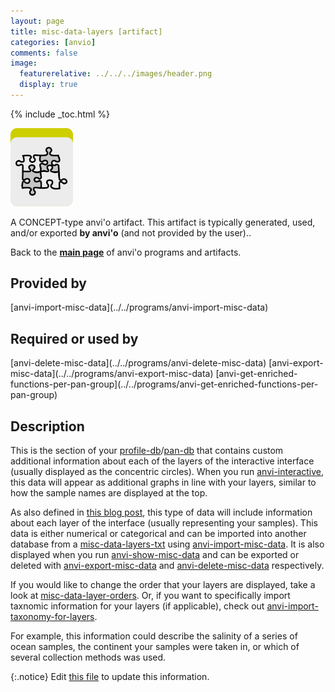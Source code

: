 ```yaml
---
layout: page
title: misc-data-layers [artifact]
categories: [anvio]
comments: false
image:
  featurerelative: ../../../images/header.png
  display: true
---
```



{% include _toc.html %}


<img src="../../images/icons/CONCEPT.png" alt="CONCEPT" style="width:100px; border:none" />

A CONCEPT-type anvi'o artifact. This artifact is typically generated, used, and/or exported **by anvi'o** (and not provided by the user)..

Back to the **[main page](../../)** of anvi'o programs and artifacts.

## Provided by


<p style="text-align: left" markdown="1"><span class="artifact-p">[anvi-import-misc-data](../../programs/anvi-import-misc-data)</span></p>


## Required or used by


<p style="text-align: left" markdown="1"><span class="artifact-r">[anvi-delete-misc-data](../../programs/anvi-delete-misc-data)</span> <span class="artifact-r">[anvi-export-misc-data](../../programs/anvi-export-misc-data)</span> <span class="artifact-r">[anvi-get-enriched-functions-per-pan-group](../../programs/anvi-get-enriched-functions-per-pan-group)</span></p>


## Description

This is the section of your <span class="artifact-n">[profile-db](/software/anvio/help/artifacts/profile-db)</span>/<span class="artifact-n">[pan-db](/software/anvio/help/artifacts/pan-db)</span> that contains custom additional information about each of the layers of the interactive interface (usually displayed as the concentric circles). When you run <span class="artifact-n">[anvi-interactive](/software/anvio/help/programs/anvi-interactive)</span>, this data will appear as additional graphs in line with your layers, similar to how the sample names are displayed at the top. 

As also defined in [this blog post](http://merenlab.org/2017/12/11/additional-data-tables/#views-items-layers-orders-some-anvio-terminology), this type of data will include information about each layer of the interface (usually representing your samples). This data is either numerical or categorical and can be imported into another database from a <span class="artifact-n">[misc-data-layers-txt](/software/anvio/help/artifacts/misc-data-layers-txt)</span> using <span class="artifact-n">[anvi-import-misc-data](/software/anvio/help/programs/anvi-import-misc-data)</span>. It is also displayed when you run <span class="artifact-n">[anvi-show-misc-data](/software/anvio/help/programs/anvi-show-misc-data)</span> and can be exported or deleted with <span class="artifact-n">[anvi-export-misc-data](/software/anvio/help/programs/anvi-export-misc-data)</span> and <span class="artifact-n">[anvi-delete-misc-data](/software/anvio/help/programs/anvi-delete-misc-data)</span> respectively. 

If you would like to change the order that your layers are displayed, take a look at <span class="artifact-n">[misc-data-layer-orders](/software/anvio/help/artifacts/misc-data-layer-orders)</span>. Or, if you want to specifically import taxnomic information for your layers (if applicable), check out <span class="artifact-n">[anvi-import-taxonomy-for-layers](/software/anvio/help/programs/anvi-import-taxonomy-for-layers)</span>.

For example, this information could describe the salinity of a series of ocean samples, the continent your samples were taken in, or which of several collection methods was used. 


{:.notice}
Edit [this file](https://github.com/merenlab/anvio/tree/master/anvio/docs/artifacts/misc-data-layers.md) to update this information.

